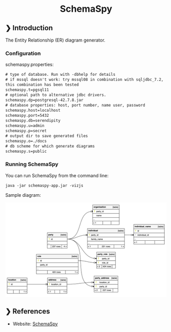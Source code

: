 <h1 align="center">SchemaSpy</h1>

## ❯ Introduction

The Entity Relationship (ER) diagram generator.

### Configuration

schemaspy.properties:

```
# type of database. Run with -dbhelp for details
# if mssql doesn't work: try mssql08 in combination with sqljdbc_7.2, this combination has been tested
schemaspy.t=pgsql11
# optional path to alternative jdbc drivers.
schemaspy.dp=postgresql-42.7.8.jar
# database properties: host, port number, name user, password
schemaspy.host=localhost
schemaspy.port=5432
schemaspy.db=serendipity
schemaspy.u=admin
schemaspy.p=secret
# output dir to save generated files
schemaspy.o=./docs
# db scheme for which generate diagrams
schemaspy.s=public
```

### Running SchemaSpy

You can run SchemaSpy from the command line:

```
java -jar schemaspy-app.jar -vizjs
```

Sample diagram:

<p align="center">
  <img src="./er-diagram.png" alt="Eclipse Marketplace"/>
</p>

## ❯ References

* Website: [SchemaSpy](https://schemaspy.org/)
